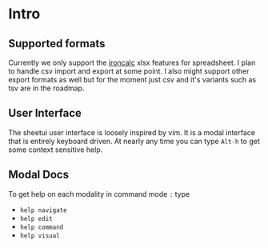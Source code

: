 # Intro

## Supported formats

Currently we only support the [ironcalc](https://docs.ironcalc.com/) xlsx
features for spreadsheet. I plan to handle csv import and export at some point.
I also might support other export formats as well but for the moment just csv
and it's variants such as tsv are in the roadmap.

## User Interface

The sheetui user interface is loosely inspired by vim. It is a modal interface
that is entirely keyboard driven. At nearly any time you can type `Alt-h` to
get some context sensitive help.

## Modal Docs

To get help on each modality in command mode `:` type

* `help navigate`
* `help edit`
* `help command`
* `help visual` 
